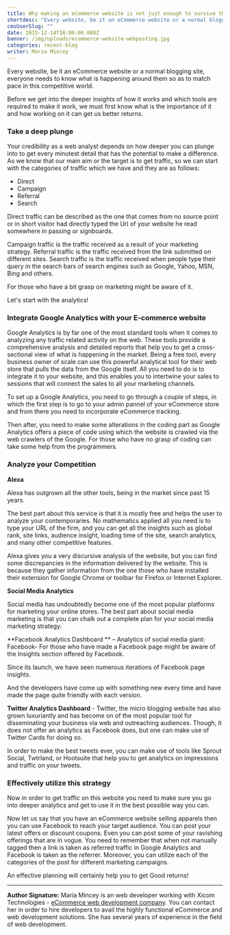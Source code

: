 ```yaml
---
title: Why making an eCommerce website is not just enough to survive the competition?
shortdesc: "Every website, be it an eCommerce website or a normal blogging site, everyone needs to know what is happening around them so as to match pace in this competitive world."
cmsUserSlug: ""
date: 2015-12-14T16:00:00.000Z
banner: /img/uploads/ecommerce-website-webposting.jpg
categories: recent-blog
writer: Maria Mincey
---
```


Every website, be it an eCommerce website or a normal blogging site, everyone needs to know what is happening around them so as to match pace in this competitive world.

Before we get into the deeper insights of how it works and which tools are required to make it work, we must first know what is the importance of it and how working on it can get us better returns. 

### Take a deep plunge

Your credibility as a web analyst depends on how deeper you can plunge into to get every minutest detail that has the potential to make a difference. As we know that our main aim or the target is to get traffic, so we can start with the categories of traffic which we have and they are as follows: 

<ul class="circle-list"><li>Direct</li><li>Campaign</li><li>Referral</li><li>Search </li></ul>

Direct traffic can be described as the one that comes from no source point or in short visitor had directly typed the Url of your website he read somewhere in passing or signboards.

Campaign traffic is the traffic received as a result of your marketing strategy. Referral traffic is the traffic received from the link submitted on different sites. Search traffic is the traffic received when people type their query in the search bars of search engines such as Google, Yahoo, MSN, Bing and others. 

For those who have a bit grasp on marketing might be aware of it.

Let's start with the analytics! 

### Integrate Google Analytics with your E-commerce website 

Google Analytics is by far one of the most standard tools when it comes to analyzing any traffic related activity on the web. These tools provide a comprehensive analysis and detailed reports that help you to get a cross-sectional view of what is happening in the market. Being a free tool, every business owner of scale can use this powerful analytical tool for their web store that pulls the data from the Google itself. All you need to do is to integrate it to your website, and this enables you to intertwine your sales to sessions that will connect the sales to all your marketing channels. 

To set up a Google Analytics, you need to go through a couple of steps, in which the first step is to go to your admin pannel of your eCommerce store and from there you need to incorporate eCommerce tracking. 

Then after, you need to make some alterations in the coding part as Google Analytics offers a piece of code using which the website is crawled via the web crawlers of the Google. For those who have no grasp of coding can take some help from the programmers.

### Analyze your Competition

**Alexa**

Alexa has outgrown all the other tools, being in the market since past 15 years.

The best part about this service is that it is mostly free and helps the user to analyze your contemporaries. No mathematics applied all you need is to type your URL of the firm, and you can get all the insights such as global rank, site links, audience insight, loading time of the site, search analytics, and many other competitive features.

Alexa gives you a very discursive analysis of the website, but you can find some discrepancies in the information delivered by the website. This is because they gather information from the one those who have installed their extension for Google Chrome or toolbar for Firefox or Internet Explorer.

**Social Media Analytics**

Social media has undoubtedly become one of the most popular platforms for marketing your online stores. The best part about social media marketing is that you can chalk out a complete plan for your social media marketing strategy.

**Facebook Analytics Dashboard ** – Analytics of social media giant: Facebook- For those who have made a Facebook page might be aware of the Insights section offered by Facebook. 

Since its launch, we have seen numerous iterations of Facebook page insights. 

And the developers have come up with something new every time and have made the page quite friendly with each version.

**Twitter Analytics Dashboard** - Twitter, the micro blogging website has also grown luxuriantly and has become on of the most popular tool for disseminating your business via web and outreaching audiences. Though, it does not offer an analytics as Facebook does, but one can make use of Twitter Cards for doing so.

In order to make the best tweets ever, you can make use of tools like Sprout Social, Twtrland, or Hootsuite that help you to get analytics on impressions and traffic on your tweets.

### Effectively utilize this strategy

Now in order to get traffic on this website you need to make sure you go into deeper analytics and get to use it in the best possible way you can.

Now let us say that you have an eCommerce website selling apparels then you can use Facebook to reach your target audience. You can post your latest offers or discount coupons. Even you can post some of your ravishing offerings that are in vogue. You need to remember that when not manually tagged then a link is taken as referred traffic in Google Analytics and Facebook is taken as the referrer. Moreover, you can utilize each of the categories of the post for different marketing campaigns.

An effective planning will certainly help you to get Good returns!

<hr>

<strong>Author Signature:</strong> Maria Mincey is an web developer working with Xicom Technologies - <a href="http://www.xicom.biz/solutions/business/ecommerce.html" target="_blank">eCommerce web development company</a>. You can contact her in order to hire developers to avail the highly functional eCommerce and web development solutions. She has several years of experience in the field of web development.
